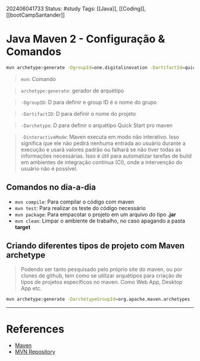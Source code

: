 202406041733
Status: #study 
Tags:
[[Java]], [[Coding]], [[bootCampSantander]]
# Java Maven 2 - Configuração & Comandos
```bash
mvn archetype:generate -DgroupId=one.digitalinovation -DartifactId=quick-start-maven -Darchetype=maven-archetype-quickstart -DinteractiveMode=false
```
>`mvn`: Comando

>`archetype:generate`: gerador de arquétipo 

>`-DgroupID`: D para definir e group ID é o nome do grupo

>`-DartifactID`: D para definir o nome do projeto

>`-Darchetype`: D para definir o arquétipo Quick Start pro maven

>`-DinteractiveMode`: Maven executa em modo não interativo. Isso significa que ele não pedirá nenhuma entrada ao usuário durante a execução e usará valores padrão ou falhará se não tiver todas as informações necessárias. Isso é útil para automatizar tarefas de build em ambientes de integração contínua (CI), onde a intervenção do usuário não é possível.

## Comandos no dia-a-dia

- `mvn compile`: Para compilar o código com maven 
- `mvn test`: Para realizar os teste do código necessário
- `mvn package`: Para empacotar o projeto em um arquivo do tipo **.jar**
- `mvn clean`: Limpar o ambiente de trabalho, no caso apagando a pasta **target**
## Criando diferentes tipos de projeto com Maven archetype

> Podendo ser tanto pesquisado pelo próprio site do maven, ou por clones de github, tem como se utilizar arquétipos para criação de tipos de projetos específicos no maven. Como Web App, Desktop App etc.
```bash
mvn archetype:generate -DarchetypeGroupId=org.apache.maven.archetypes -DarchetypeArtifactId=maven-archetype-webapp -DarchetypeVersion=1.4
```



___
# References
- [Maven](https://maven.apache.org/)
- [MVN Repository](https://mvnrepository.com/)
